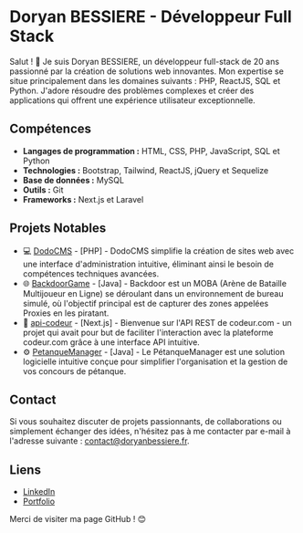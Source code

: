 # Doryan BESSIERE - Développeur Full Stack

Salut ! 👋 Je suis Doryan BESSIERE, un développeur full-stack de 20 ans passionné par la création de solutions web innovantes. Mon expertise se situe principalement dans les domaines suivants : PHP, ReactJS, SQL et Python. J'adore résoudre des problèmes complexes et créer des applications qui offrent une expérience utilisateur exceptionnelle.

## Compétences

- **Langages de programmation :** HTML, CSS, PHP, JavaScript, SQL et Python
- **Technologies :** Bootstrap, Tailwind, ReactJS, jQuery et Sequelize
- **Base de données :** MySQL
- **Outils :** Git
- **Frameworks :** Next.js et Laravel

## Projets Notables

- 💻​ [DodoCMS](https://github.com/BDoryan/dodocms-mvc) - [PHP] - DodoCMS  simplifie la création de sites web avec une interface d'administration intuitive, éliminant ainsi le besoin de compétences techniques avancées.
- 🌐 [BackdoorGame](https://github.com/BDoryan/BackdoorGame) - [Java] - Backdoor est un MOBA (Arène de Bataille Multijoueur en Ligne) se déroulant dans un environnement de bureau simulé, où l'objectif principal est de capturer des zones appelées Proxies en les piratant. 
- 🚀 [api-codeur](https://github.com/BDoryan/api-codeur.com) - [Next.js] - Bienvenue sur l'API REST de codeur.com - un projet qui avait pour but de faciliter l'interaction avec la plateforme codeur.com grâce à une interface API intuitive. 
- ⚙️ [PetanqueManager](https://github.com/BDoryan/PetanqueManager) - [Java] -  Le PétanqueManager est une solution logicielle intuitive conçue pour simplifier l'organisation et la gestion de vos concours de pétanque.

## Contact

Si vous souhaitez discuter de projets passionnants, de collaborations ou simplement échanger des idées, n'hésitez pas à me contacter par e-mail à l'adresse suivante : [contact@doryanbessiere.fr](mailto:contact@doryanbessiere.fr).

## Liens

- [LinkedIn](https://www.linkedin.com/in/doryan-bessiere-1a0186238/)
- [Portfolio](https://www.doryanbessiere.fr)

Merci de visiter ma page GitHub ! 😊
